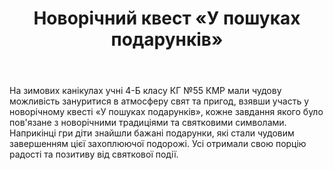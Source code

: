 ﻿---
title: Новорічний квест «У пошуках подарунків»
---

На зимових канікулах учні 4-Б класу КГ №55 КМР мали чудову можливість зануритися в атмосферу свят та пригод, взявши участь у новорічному квесті «У пошуках подарунків», кожне завдання якого було пов'язане з новорічними традиціями та святковими символами. Наприкінці гри діти знайшли бажані подарунки, які стали чудовим завершенням цієї захоплюючої подорожі. Усі отримали свою порцію радості та позитиву від святкової події.

<youtube id="NllGzwDT-xw" />
